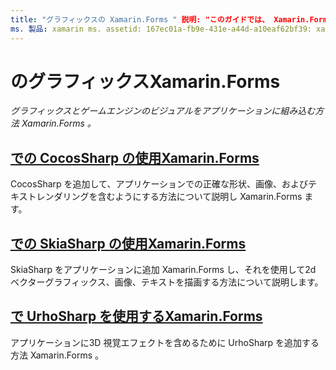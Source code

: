 ```yaml
---
title: "グラフィックスの Xamarin.Forms " 説明: "このガイドでは、 Xamarin.Forms CocosSharp、SkiaShap、および UrhoSharp を使用して、グラフィックスとゲームエンジンのビジュアルをアプリケーションに組み込む方法について説明します。"
ms. 製品: xamarin ms. assetid: 167ec01a-fb9e-431e-a44d-a10eaf62bf39: xamarin-forms author: davidbritch ms. author: dabritch ms. date: 02/01/2018 no loc: [ Xamarin.Forms , Xamarin.Essentials ]
---
```


# <a name="graphics-in-xamarinforms"></a>のグラフィックスXamarin.Forms

_グラフィックスとゲームエンジンのビジュアルをアプリケーションに組み込む方法 Xamarin.Forms 。_

## <a name="using-cocossharp-in-xamarinformscocossharpmd"></a>[での CocosSharp の使用Xamarin.Forms](cocossharp.md)

CocosSharp を追加して、アプリケーションでの正確な形状、画像、およびテキストレンダリングを含むようにする方法について説明し Xamarin.Forms ます。

## <a name="using-skiasharp-in-xamarinformsskiasharpindexmd"></a>[での SkiaSharp の使用Xamarin.Forms](skiasharp/index.md)

SkiaSharp をアプリケーションに追加 Xamarin.Forms し、それを使用して2d ベクターグラフィックス、画像、テキストを描画する方法について説明します。

## <a name="using-urhosharp-in-xamarinformsurhosharpmd"></a>[で UrhoSharp を使用するXamarin.Forms](urhosharp.md)

アプリケーションに3D 視覚エフェクトを含めるために UrhoSharp を追加する方法 Xamarin.Forms 。

